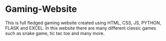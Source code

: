 # Gaming-Website
This is full fledged gaming website created using HTML, CSS, JS, PYTHON, FLASK and EXCEL. In this website there are many different classic games such as snake game, tic tac toe and many more. 
